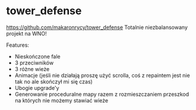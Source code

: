 # tower_defense
https://github.com/makaronrycy/tower_defense
Totalnie niezbalansowany projekt na WNO!

Features:
- Nieskończone fale
- 3 przeciwników
- 3 różne wieże
- Animacje (jeśli nie działają proszę użyć scrolla, coś z repaintem jest nie tak no ale skończył mi się czas)
- Ubogie upgrade'y
- Generowanie proceduralne mapy razem z rozmieszczaniem przeszkod na których nie możemy stawiać wieże
